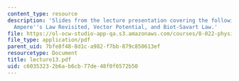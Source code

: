 ```yaml
---
content_type: resource
description: 'Slides from the lecture presentation covering the following topics:
  Ampere''s Law Revisited, Vector Potential, and Biot-Savart Law.'
file: https://ol-ocw-studio-app-qa.s3.amazonaws.com/courses/8-022-physics-ii-electricity-and-magnetism-fall-2004/c60353232b6ab6cb77de48f0f6572b50_lecture13.pdf
file_type: application/pdf
parent_uid: 7bfe8f48-8d1c-a982-f7bb-879c850613ef
resourcetype: Document
title: lecture13.pdf
uid: c6035323-2b6a-b6cb-77de-48f0f6572b50
---
```

